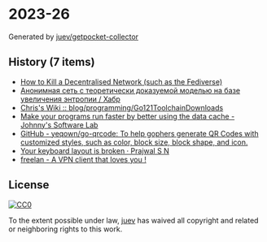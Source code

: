 # 2023-26

Generated by [juev/getpocket-collector](https://github.com/juev/getpocket-collector)

## History (7 items)

- [How to Kill a Decentralised Network (such as the Fediverse)](https://ploum.net/2023-06-23-how-to-kill-decentralised-networks.html)
- [Анонимная сеть с теоретически доказуемой моделью на базе увеличения энтропии / Хабр](https://habr.com/ru/articles/743630/)
- [Chris's Wiki :: blog/programming/Go121ToolchainDownloads](https://utcc.utoronto.ca/~cks/space/blog/programming/Go121ToolchainDownloads)
- [Make your programs run faster by better using the data cache - Johnny's Software Lab](https://johnnysswlab.com/make-your-programs-run-faster-by-better-using-the-data-cache/)
- [GitHub - yeqown/go-qrcode: To help gophers generate QR Codes with customized styles, such as color, block size, block shape, and icon.](https://github.com/yeqown/go-qrcode)
- [Your keyboard layout is broken · Prajwal S N](https://www.snprajwal.com/blog/keyboards-are-broken/)
- [freelan - A VPN client that loves you !](https://freelan.org)

## License

[![CC0](https://mirrors.creativecommons.org/presskit/buttons/88x31/svg/cc-zero.svg)](https://creativecommons.org/publicdomain/zero/1.0/)

To the extent possible under law, [juev](https://github.com/juev) has waived all copyright and related or neighboring rights to this work.
